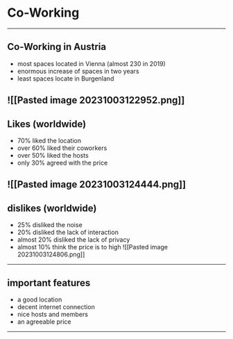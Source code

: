 <!-- slide bg="https://www.synergysuites.com/wp-content/uploads/Startup-Diaries-1.jpg" -->
# Co-Working
---
## Co-Working in Austria
- most spaces located in Vienna (almost 230 in 2019)
- enormous increase of spaces in two years
- least spaces locate in Burgenland

![[Pasted image 20231003122952.png]]
---
## Likes (worldwide)
- 70% liked the location
- over 60% liked their coworkers
- over 50% liked the hosts
- only 30% agreed with the price

![[Pasted image 20231003124444.png]]
--
## dislikes (worldwide)
- 25% disliked the noise
- 20% disliked the lack of interaction
- almost 20% disliked the lack of privacy
- almost 10% think the price is to high
![[Pasted image 20231003124806.png]]
---
## important features
- a good location
- decent internet connection
- nice hosts and members
- an agreeable price
---
# 